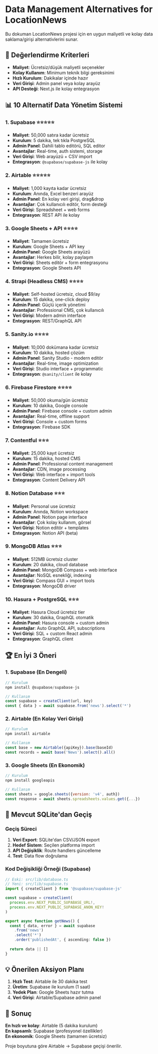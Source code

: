 # Data Management Alternatives for LocationNews

Bu dokuman LocationNews projesi için en uygun maliyetli ve kolay data saklama/girişi alternativlerini sunar.

## 🎯 Değerlendirme Kriterleri

- **Maliyet**: Ücretsiz/düşük maliyetli seçenekler
- **Kolay Kullanım**: Minimum teknik bilgi gereksinimi
- **Hızlı Kurulum**: Dakikalar içinde hazır
- **Veri Girişi**: Admin panel veya kolay arayüz
- **API Desteği**: Next.js ile kolay entegrasyon

## 📊 10 Alternatif Data Yönetim Sistemi

### 1. **Supabase** ⭐⭐⭐⭐⭐
- **Maliyet**: 50,000 satıra kadar ücretsiz
- **Kurulum**: 5 dakika, tek tıkla PostgreSQL
- **Admin Panel**: Dahili tablo editörü, SQL editor
- **Avantajlar**: Real-time, auth sistemi, storage
- **Veri Girişi**: Web arayüzü + CSV import
- **Entegrasyon**: `@supabase/supabase-js` ile kolay

### 2. **Airtable** ⭐⭐⭐⭐⭐
- **Maliyet**: 1,000 kayıta kadar ücretsiz
- **Kurulum**: Anında, Excel benzeri arayüz
- **Admin Panel**: En kolay veri girişi, drag&drop
- **Avantajlar**: Çok kullanıcılı editör, form desteği
- **Veri Girişi**: Spreadsheet + web forms
- **Entegrasyon**: REST API ile kolay

### 3. **Google Sheets + API** ⭐⭐⭐⭐
- **Maliyet**: Tamamen ücretsiz
- **Kurulum**: Google Sheets + API key
- **Admin Panel**: Google Sheets arayüzü
- **Avantajlar**: Herkes bilir, kolay paylaşım
- **Veri Girişi**: Sheets editör + form entegrasyonu
- **Entegrasyon**: Google Sheets API

### 4. **Strapi (Headless CMS)** ⭐⭐⭐⭐
- **Maliyet**: Self-hosted ücretsiz, cloud $9/ay
- **Kurulum**: 15 dakika, one-click deploy
- **Admin Panel**: Güçlü içerik yönetimi
- **Avantajlar**: Professional CMS, çok kullanıcılı
- **Veri Girişi**: Modern admin interface
- **Entegrasyon**: REST/GraphQL API

### 5. **Sanity.io** ⭐⭐⭐⭐
- **Maliyet**: 10,000 dokümana kadar ücretsiz
- **Kurulum**: 10 dakika, hosted çözüm
- **Admin Panel**: Sanity Studio - modern editör
- **Avantajlar**: Real-time, image optimization
- **Veri Girişi**: Studio interface + programmatic
- **Entegrasyon**: `@sanity/client` ile kolay

### 6. **Firebase Firestore** ⭐⭐⭐⭐
- **Maliyet**: 50,000 okuma/gün ücretsiz
- **Kurulum**: 10 dakika, Google console
- **Admin Panel**: Firebase console + custom admin
- **Avantajlar**: Real-time, offline support
- **Veri Girişi**: Console + custom forms
- **Entegrasyon**: Firebase SDK

### 7. **Contentful** ⭐⭐⭐
- **Maliyet**: 25,000 kayıt ücretsiz
- **Kurulum**: 15 dakika, hosted CMS
- **Admin Panel**: Professional content management
- **Avantajlar**: CDN, image processing
- **Veri Girişi**: Web interface + import tools
- **Entegrasyon**: Content Delivery API

### 8. **Notion Database** ⭐⭐⭐
- **Maliyet**: Personal use ücretsiz
- **Kurulum**: Anında, Notion workspace
- **Admin Panel**: Notion page interface
- **Avantajlar**: Çok kolay kullanım, görsel
- **Veri Girişi**: Notion editör + templates
- **Entegrasyon**: Notion API (beta)

### 9. **MongoDB Atlas** ⭐⭐⭐
- **Maliyet**: 512MB ücretsiz cluster
- **Kurulum**: 20 dakika, cloud database
- **Admin Panel**: MongoDB Compass + web interface
- **Avantajlar**: NoSQL esnekliği, indexing
- **Veri Girişi**: Compass GUI + import tools
- **Entegrasyon**: MongoDB driver

### 10. **Hasura + PostgreSQL** ⭐⭐⭐
- **Maliyet**: Hasura Cloud ücretsiz tier
- **Kurulum**: 30 dakika, GraphQL otomatik
- **Admin Panel**: Hasura console + custom admin
- **Avantajlar**: Auto GraphQL API, subscriptions
- **Veri Girişi**: SQL + custom React admin
- **Entegrasyon**: GraphQL client

## 🏆 En İyi 3 Öneri

### 1. **Supabase** (En Dengeli)
```javascript
// Kurulum
npm install @supabase/supabase-js

// Kullanım
const supabase = createClient(url, key)
const { data } = await supabase.from('news').select('*')
```

### 2. **Airtable** (En Kolay Veri Girişi)
```javascript
// Kurulum
npm install airtable

// Kullanım
const base = new Airtable({apiKey}).base(baseId)
const records = await base('News').select().all()
```

### 3. **Google Sheets** (En Ekonomik)
```javascript
// Kurulum
npm install googleapis

// Kullanım
const sheets = google.sheets({version: 'v4', auth})
const response = await sheets.spreadsheets.values.get({...})
```

## 🔄 Mevcut SQLite'dan Geçiş

### Geçiş Süreci
1. **Veri Export**: SQLite'dan CSV/JSON export
2. **Hedef Sistem**: Seçilen platforma import
3. **API Değişiklik**: Route handlers güncelleme
4. **Test**: Data flow doğrulama

### Kod Değişikliği Örneği (Supabase)
```typescript
// Eski: src/lib/database.ts
// Yeni: src/lib/supabase.ts
import { createClient } from '@supabase/supabase-js'

const supabase = createClient(
  process.env.NEXT_PUBLIC_SUPABASE_URL!,
  process.env.NEXT_PUBLIC_SUPABASE_ANON_KEY!
)

export async function getNews() {
  const { data, error } = await supabase
    .from('news')
    .select('*')
    .order('publishedAt', { ascending: false })
  
  return data || []
}
```

## 💡 Önerilen Aksiyon Planı

1. **Hızlı Test**: Airtable ile 30 dakika test
2. **Üretim**: Supabase ile kurulum (1 saat)
3. **Yedek Plan**: Google Sheets hazır tutma
4. **Veri Girişi**: Airtable/Supabase admin panel

## 📝 Sonuç

**En hızlı ve kolay**: Airtable (5 dakika kurulum)  
**En kapsamlı**: Supabase (profesyonel özellikler)  
**En ekonomik**: Google Sheets (tamamen ücretsiz)

Proje boyutuna göre Airtable → Supabase geçişi önerilir.